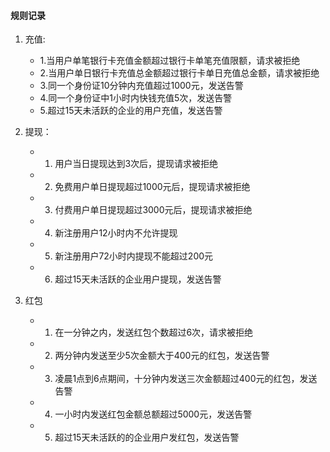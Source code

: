 #### 规则记录 

1. 充值:
    - 1.当用户单笔银行卡充值金额超过银行卡单笔充值限额，请求被拒绝
    - 2.当用户单日银行卡充值总金额超过银行卡单日充值总金额，请求被拒绝
    - 3.同一个身份证10分钟内充值超过1000元，发送告警
    - 4.同一个身份证中1小时内快钱充值5次，发送告警
    - 5.超过15天未活跃的企业的用户充值，发送告警

2. 提现：
    - 1. 用户当日提现达到3次后，提现请求被拒绝
    - 2. 免费用户单日提现超过1000元后，提现请求被拒绝
    - 3. 付费用户单日提现超过3000元后，提现请求被拒绝
    - 4. 新注册用户12小时内不允许提现
    - 5. 新注册用户72小时内提现不能超过200元
    - 6. 超过15天未活跃的企业用户提现，发送告警

3. 红包
    - 1. 在一分钟之内，发送红包个数超过6次，请求被拒绝
    - 2. 两分钟内发送至少5次金额大于400元的红包，发送告警
    - 3. 凌晨1点到6点期间，十分钟内发送三次金额超过400元的红包，发送告警
    - 4. 一小时内发送红包金额总额超过5000元，发送告警
    - 5. 超过15天未活跃的的企业用户发红包，发送告警
